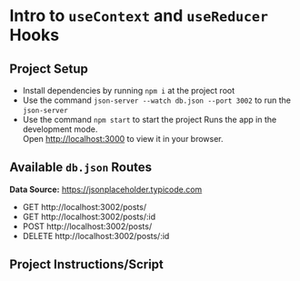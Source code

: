 # Intro to `useContext` and `useReducer` Hooks

## Project Setup

- Install dependencies by running `npm i` at the project root
- Use the command `json-server --watch db.json --port 3002` to run the `json-server`
- Use the command `npm start` to start the project
  Runs the app in the development mode.\
   Open [http://localhost:3000](http://localhost:3000) to view it in your browser.

## Available `db.json` Routes

**Data Source:** https://jsonplaceholder.typicode.com

- GET http://localhost:3002/posts/
- GET http://localhost:3002/posts/:id
- POST http://localhost:3002/posts/
- DELETE http://localhost:3002/posts/:id

## Project Instructions/Script
